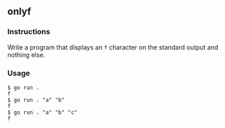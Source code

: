 ## onlyf

### Instructions

Write a program that displays an `f` character on the standard output and nothing else.

### Usage

```console
$ go run .
f
$ go run . "a" "b"
f
$ go run . "a" "b" "c"
f
```
